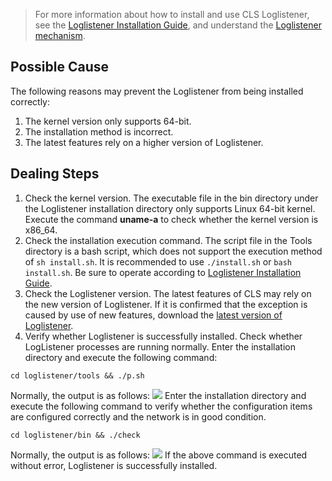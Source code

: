 > For more information about how to install and use CLS Loglistener, see the [Loglistener Installation Guide](https://cloud.tencent.com/document/product/614/17414), and understand the [Loglistener mechanism](https://cloud.tencent.com/document/product/614/17415).

## Possible Cause

The following reasons may prevent the Loglistener from being installed correctly:
1. The kernel version only supports 64-bit.
2. The installation method is incorrect.
3. The latest features rely on a higher version of Loglistener.


## Dealing Steps

1. Check the kernel version.
The executable file in the bin directory under the Loglistener installation directory only supports Linux 64-bit kernel. Execute the command **uname-a** to check whether the kernel version is x86_64.
2. Check the installation execution command.
The script file in the Tools directory is a bash script, which does not support the execution method of `sh install.sh`. It is recommended to use `./install.sh` or `bash install.sh`. Be sure to operate according to [Loglistener Installation Guide](https://cloud.tencent.com/document/product/614/17414).
3. Check the Loglistener version.
The latest features of CLS may rely on the new version of Loglistener. If it is confirmed that the exception is caused by use of new features, download the [latest version of Loglistener](https://main.qcloudimg.com/raw/8656fcadd12ab9689674df09b510b52b/loglistener.2.2.2.tar.gz).
4. Verify whether Loglistener is successfully installed.
Check whether LogListener processes are running normally. Enter the installation directory and execute the following command:
```shell
cd loglistener/tools && ./p.sh
```
Normally, the output is as follows:
 ![](https://main.qcloudimg.com/raw/e256cf61689ead123251a8f9f3a753c9.png)
Enter the installation directory and execute the following command to verify whether the configuration items are configured correctly and the network is in good condition.
```shell
cd loglistener/bin && ./check
```
Normally, the output is as follows:
 ![](https://main.qcloudimg.com/raw/e7e85f139feb14b1aaa3353b2bafd5e1.png)
 If the above command is executed without error, Loglistener is successfully installed.

